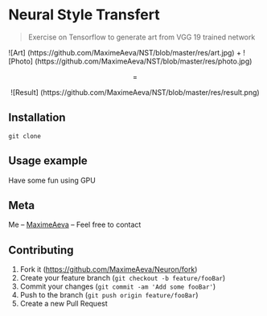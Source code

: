# Neural Style Transfert
> Exercise on Tensorflow to generate art from VGG 19 trained network
<p align="left">
![Art] (https://github.com/MaximeAeva/NST/blob/master/res/art.jpg)
+
![Photo] (https://github.com/MaximeAeva/NST/blob/master/res/photo.jpg)
</p>
<p align="center">
=
</p>
<p align="center">
![Result] (https://github.com/MaximeAeva/NST/blob/master/res/result.png)
</p>

## Installation

```console
git clone
```

## Usage example

Have some fun using GPU

## Meta

Me – [MaximeAeva](https://github.com/MaximeAeva) – Feel free to contact

## Contributing

1. Fork it (<https://github.com/MaximeAeva/Neuron/fork>)
2. Create your feature branch (`git checkout -b feature/fooBar`)
3. Commit your changes (`git commit -am 'Add some fooBar'`)
4. Push to the branch (`git push origin feature/fooBar`)
5. Create a new Pull Request
